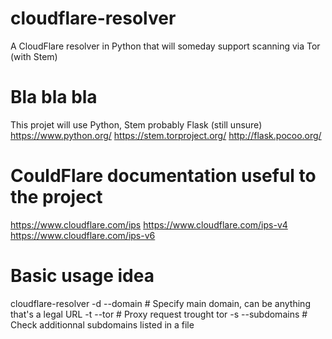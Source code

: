 # cloudflare-resolver
A CloudFlare resolver in Python that will someday support scanning via Tor (with Stem)

# Bla bla bla
This projet will use Python, Stem probably Flask (still unsure)
https://www.python.org/
https://stem.torproject.org/
http://flask.pocoo.org/

# CouldFlare documentation useful to the project
https://www.cloudflare.com/ips
https://www.cloudflare.com/ips-v4
https://www.cloudflare.com/ips-v6

# Basic usage idea
cloudflare-resolver
  -d --domain # Specify main domain, can be anything that's a legal URL
  -t --tor # Proxy request trought tor
  -s --subdomains <file> # Check additionnal subdomains listed in a file
